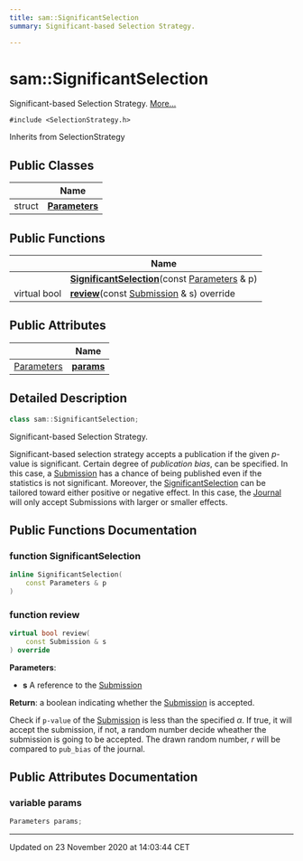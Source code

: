 ```yaml
---
title: sam::SignificantSelection
summary: Significant-based Selection Strategy.  

---
```


# sam::SignificantSelection




Significant-based Selection Strategy.  [More...](#detailed-description)


`#include <SelectionStrategy.h>`


Inherits from SelectionStrategy



## Public Classes

|                | Name           |
| -------------- | -------------- |
| struct | **[Parameters](/doxygen/Classes/structsam_1_1_significant_selection_1_1_parameters/)**  |








## Public Functions

|                | Name           |
| -------------- | -------------- |
|  | **[SignificantSelection](/doxygen/Classes/classsam_1_1_significant_selection/#function-significantselection)**(const [Parameters](/doxygen/Classes/structsam_1_1_significant_selection_1_1_parameters/) & p)  |
| virtual bool | **[review](/doxygen/Classes/classsam_1_1_significant_selection/#function-review)**(const [Submission](/doxygen/Classes/classsam_1_1_submission/) & s) override  |


## Public Attributes

|                | Name           |
| -------------- | -------------- |
| [Parameters](/doxygen/Classes/structsam_1_1_significant_selection_1_1_parameters/) | **[params](/doxygen/Classes/classsam_1_1_significant_selection/#variable-params)**  |






## Detailed Description

```cpp
class sam::SignificantSelection;
```

Significant-based Selection Strategy. 


























Significant-based selection strategy accepts a publication if the given _p_-value is significant. Certain degree of _publication bias_, can be specified. In this case, a [Submission](/doxygen/Classes/classsam_1_1_submission/) has a chance of being published even if the statistics is not significant. Moreover, the [SignificantSelection](/doxygen/Classes/classsam_1_1_significant_selection/) can be tailored toward either positive or negative effect. In this case, the [Journal](/doxygen/Classes/classsam_1_1_journal/) will only accept Submissions with larger or smaller effects. 









## Public Functions Documentation

### function SignificantSelection

```cpp
inline SignificantSelection(
    const Parameters & p
)
```





























### function review

```cpp
virtual bool review(
    const Submission & s
) override
```


**Parameters**: 

  * **s** A reference to the [Submission](/doxygen/Classes/classsam_1_1_submission/)







**Return**: a boolean indicating whether the [Submission](/doxygen/Classes/classsam_1_1_submission/) is accepted. 



















Check if `p-value` of the [Submission](/doxygen/Classes/classsam_1_1_submission/) is less than the specified $\alpha$. If true, it will accept the submission, if not, a random number decide wheather the submission is going to be accepted. The drawn random number, $r$ will be compared to `pub_bias` of the journal.




## Public Attributes Documentation

### variable params

```cpp
Parameters params;
```

































-------------------------------

Updated on 23 November 2020 at 14:03:44 CET